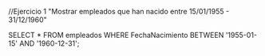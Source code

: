 //Ejercicio 1 "Mostrar empleados que han nacido entre 15/01/1955 - 31/12/1960"

SELECT * FROM empleados WHERE FechaNacimiento BETWEEN '1955-01-15' AND '1960-12-31';

